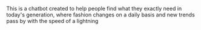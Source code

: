 This is a chatbot created to help people find what they exactly need in today's generation, where fashion changes on a daily basis and new trends pass by with the speed of a lightning